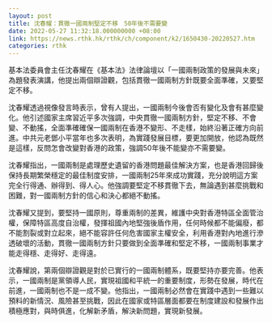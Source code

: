 ```yaml
---
layout: post
title: 沈春耀：貫徹一國兩制堅定不移　50年後不需要變
date: 2022-05-27 11:32:18.000000000 +08:00
link: https://news.rthk.hk/rthk/ch/component/k2/1650430-20220527.htm
categories: rthk
---
```


基本法委員會主任沈春耀在《基本法》法律論壇以「一國兩制政策的發展與未來」為題發表演講，他提出兩個辯證觀，包括貫徹一國兩制方針既要全面準確，又要堅定不移。

沈春耀透過視像發言時表示，曾有人提出，一國兩制今後會否有變化及會有甚麼變化。他引述國家主席習近平多次強調，中央貫徹一國兩制方針，堅定不移、不會變、不動搖，全面準確確保一國兩制在香港不變形、不走樣，始終沿著正確方向前進。中共元老鄧小平當年也多次表明，為實踐發展目標，要更加開放，他認為既然是這樣，反問怎會改變對香港的政策，強調50年後不能變亦不需要變。

沈春耀指出，一國兩制是處理歷史遺留的香港問題最佳解決方案，也是香港回歸後保持長期繁榮穩定的最佳制度安排，一國兩制25年來成功實踐，充分說明這方案完全行得通、辦得到、得人心。他強調要堅定不移貫徹下去，無論遇到甚麼挑戰和困難，對一國兩制方針的信心和決心都絕不動搖。

沈春耀又提到，要堅持一國原則，尊重兩制的差異，維護中央對香港特區全面管治權，保障特區高度自治權，發揮祖國內地堅強後盾作用，任何時候都不能偏廢，都不能割裂或對立起來，絕不能容許任何危害國家主權安全，利用香港對內地進行滲透破壞的活動，貫徹一國兩制方針只要做到全面準確和堅定不移，一國兩制事業才能走得穩、走得好、走得遠。

沈春耀說，第兩個辯證觀是對於已實行的一國兩制體系，既要堅持亦要完善。他表示，一國兩制是黨領導人民，實現祖國和平統一的重要制度，形勢在發展，時代在前進，一國兩制也不是一成不變。他指出，一國兩制必然會在實踐中遇到一些難以預料的新情況、風險甚至挑戰，因此在國家或特區層面都要在制度建設和發展作出積極應對，與時俱進，化解新矛盾，解決新問題，實現新發展。

